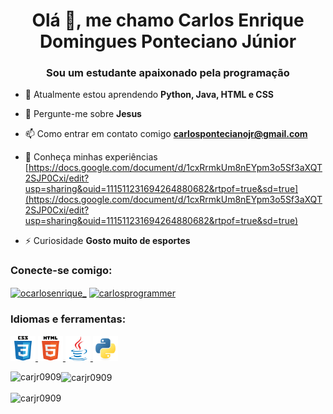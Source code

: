 <h1 align="center">Olá 👋, me chamo Carlos Enrique Domingues Ponteciano Júnior</h1>
<h3 align="center">Sou um estudante apaixonado pela programação</h3>


- 🌱 Atualmente estou aprendendo **Python, Java, HTML e CSS**

- 💬 Pergunte-me sobre **Jesus**

- 📫 Como entrar em contato comigo **carlospontecianojr@gmail.com**

- 📄 Conheça minhas experiências [https://docs.google.com/document/d/1cxRrmkUm8nEYpm3o5Sf3aXQT2SJP0Cxi/edit?usp=sharing&ouid=111511231694264880682&rtpof=true&sd=true](https://docs.google.com/document/d/1cxRrmkUm8nEYpm3o5Sf3aXQT2SJP0Cxi/edit?usp=sharing&ouid=111511231694264880682&rtpof=true&sd=true)

- ⚡ Curiosidade **Gosto muito de esportes**

<h3 align="left">Conecte-se comigo:</h3>
<p align="left">
<a href="https://instagram.com/ocarlosenrique_" target="blank"><img align="center" src="https://raw.githubusercontent.com/rahuldkjain/github-profile-readme-generator/master/src/images/icons/Social/instagram.svg" alt="ocarlosenrique_" height="30" width="40" /></a>
<a href="https://www.youtube.com/c/carlosprogrammer" target="blank"><img align="center" src="https://raw.githubusercontent.com/rahuldkjain/github-profile-readme-generator/master/src/images/icons/Social/youtube.svg" alt="carlosprogrammer" height="30" width="40" /></a>
</p>

<h3 align="left">Idiomas e ferramentas:</h3>
<p align="left"> <a href="https://www.w3schools.com/css/" target="_blank" rel="noreferrer"> <img src="https://raw.githubusercontent.com/devicons/devicon/master/icons/css3/css3-original-wordmark.svg" alt="css3" width="40" height="40"/> </a> <a href="https://www.w3.org/html/" target="_blank" rel="noreferrer"> <img src="https://raw.githubusercontent.com/devicons/devicon/master/icons/html5/html5-original-wordmark.svg" alt="html5" width="40" height="40"/> </a> <a href="https://www.java.com" target="_blank" rel="noreferrer"> <img src="https://raw.githubusercontent.com/devicons/devicon/master/icons/java/java-original.svg" alt="java" width="40" height="40"/> </a> <a href="https://www.python.org" target="_blank" rel="noreferrer"> <img src="https://raw.githubusercontent.com/devicons/devicon/master/icons/python/python-original.svg" alt="python" width="40" altura="40"/> </a> </p>

<p><img align="left" src="https://github-readme-stats.vercel.app/api/top-langs?username=carjr0909&show_icons=true&locale=en&layout=compact" alt="carjr0909" /></p>

<p> <img align="center" src="https://github-readme-stats.vercel.app/api?username=carjr0909&show_icons=true&locale=en" alt="carjr0909" /></p>

<p><img align="center" src="https://github-readme-streak-stats.herokuapp.com/?user=carjr0909&" alt="carjr0909" /></p>
